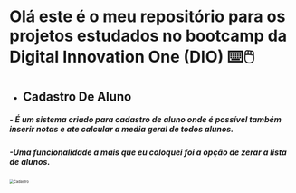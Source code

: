 # Olá este é o meu repositório para os projetos estudados no bootcamp da Digital Innovation One (DIO) :keyboard::computer_mouse:

- ## Cadastro De Aluno

#####         - É um sistema criado para cadastro de aluno onde é possível também inserir notas e ate calcular a media geral de todos alunos.

#####        -Uma funcionalidade a mais que eu coloquei foi a opção de zerar a lista de alunos.

<img src="https://lh6.googleusercontent.com/Qs7YB0a3uSi6ugvqPRf3oJGfT4G9ybHYVd_2z7ypcrwn22XNOpNJz5aVr_Z1_sycQWK6ztvYyLCV61Nfgru6=w1920-h942-rw" alt="Cadastro" style="zoom:45%;" />
